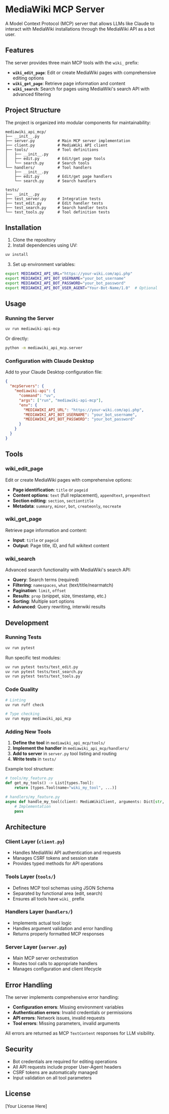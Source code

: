 # MediaWiki MCP Server

A Model Context Protocol (MCP) server that allows LLMs like Claude to interact with MediaWiki installations through the MediaWiki API as a bot user.

## Features

The server provides three main MCP tools with the `wiki_` prefix:

- **`wiki_edit_page`**: Edit or create MediaWiki pages with comprehensive editing options
- **`wiki_get_page`**: Retrieve page information and content
- **`wiki_search`**: Search for pages using MediaWiki's search API with advanced filtering

## Project Structure

The project is organized into modular components for maintainability:

```
mediawiki_api_mcp/
├── __init__.py
├── server.py          # Main MCP server implementation
├── client.py          # MediaWiki API client
├── tools/             # Tool definitions
│   ├── __init__.py
│   ├── edit.py        # Edit/get page tools
│   └── search.py      # Search tools
└── handlers/          # Tool handlers
    ├── __init__.py
    ├── edit.py        # Edit/get page handlers
    └── search.py      # Search handlers

tests/
├── __init__.py
├── test_server.py     # Integration tests
├── test_edit.py       # Edit handler tests
├── test_search.py     # Search handler tests
└── test_tools.py      # Tool definition tests
```

## Installation

1. Clone the repository
2. Install dependencies using UV:

```bash
uv install
```

3. Set up environment variables:

```bash
export MEDIAWIKI_API_URL="https://your-wiki.com/api.php"
export MEDIAWIKI_API_BOT_USERNAME="your_bot_username"
export MEDIAWIKI_API_BOT_PASSWORD="your_bot_password"
export MEDIAWIKI_API_BOT_USER_AGENT="Your-Bot-Name/1.0"  # Optional
```

## Usage

### Running the Server

```bash
uv run mediawiki-api-mcp
```

Or directly:

```bash
python -m mediawiki_api_mcp.server
```

### Configuration with Claude Desktop

Add to your Claude Desktop configuration file:

```json
{
  "mcpServers": {
    "mediawiki-api": {
      "command": "uv",
      "args": ["run", "mediawiki-api-mcp"],
      "env": {
        "MEDIAWIKI_API_URL": "https://your-wiki.com/api.php",
        "MEDIAWIKI_API_BOT_USERNAME": "your_bot_username",
        "MEDIAWIKI_API_BOT_PASSWORD": "your_bot_password"
      }
    }
  }
}
```

## Tools

### wiki_edit_page

Edit or create MediaWiki pages with comprehensive options:

- **Page identification**: `title` or `pageid`
- **Content options**: `text` (full replacement), `appendtext`, `prependtext`
- **Section editing**: `section`, `sectiontitle`
- **Metadata**: `summary`, `minor`, `bot`, `createonly`, `nocreate`

### wiki_get_page

Retrieve page information and content:

- **Input**: `title` or `pageid`
- **Output**: Page title, ID, and full wikitext content

### wiki_search

Advanced search functionality with MediaWiki's search API:

- **Query**: Search terms (required)
- **Filtering**: `namespaces`, `what` (text/title/nearmatch)
- **Pagination**: `limit`, `offset`
- **Results**: `prop` (snippet, size, timestamp, etc.)
- **Sorting**: Multiple sort options
- **Advanced**: Query rewriting, interwiki results

## Development

### Running Tests

```bash
uv run pytest
```

Run specific test modules:

```bash
uv run pytest tests/test_edit.py
uv run pytest tests/test_search.py
uv run pytest tests/test_tools.py
```

### Code Quality

```bash
# Linting
uv run ruff check

# Type checking
uv run mypy mediawiki_api_mcp
```

### Adding New Tools

1. **Define the tool** in `mediawiki_api_mcp/tools/`
2. **Implement the handler** in `mediawiki_api_mcp/handlers/`
3. **Add to server** in `server.py` tool listing and routing
4. **Write tests** in `tests/`

Example tool structure:

```python
# tools/my_feature.py
def get_my_tools() -> List[types.Tool]:
    return [types.Tool(name="wiki_my_tool", ...)]

# handlers/my_feature.py
async def handle_my_tool(client: MediaWikiClient, arguments: Dict[str, Any]):
    # Implementation
    pass
```

## Architecture

### Client Layer (`client.py`)
- Handles MediaWiki API authentication and requests
- Manages CSRF tokens and session state
- Provides typed methods for API operations

### Tools Layer (`tools/`)
- Defines MCP tool schemas using JSON Schema
- Separated by functional area (edit, search)
- Ensures all tools have `wiki_` prefix

### Handlers Layer (`handlers/`)
- Implements actual tool logic
- Handles argument validation and error handling
- Returns properly formatted MCP responses

### Server Layer (`server.py`)
- Main MCP server orchestration
- Routes tool calls to appropriate handlers
- Manages configuration and client lifecycle

## Error Handling

The server implements comprehensive error handling:

- **Configuration errors**: Missing environment variables
- **Authentication errors**: Invalid credentials or permissions
- **API errors**: Network issues, invalid requests
- **Tool errors**: Missing parameters, invalid arguments

All errors are returned as MCP `TextContent` responses for LLM visibility.

## Security

- Bot credentials are required for editing operations
- All API requests include proper User-Agent headers
- CSRF tokens are automatically managed
- Input validation on all tool parameters

## License

[Your License Here]
